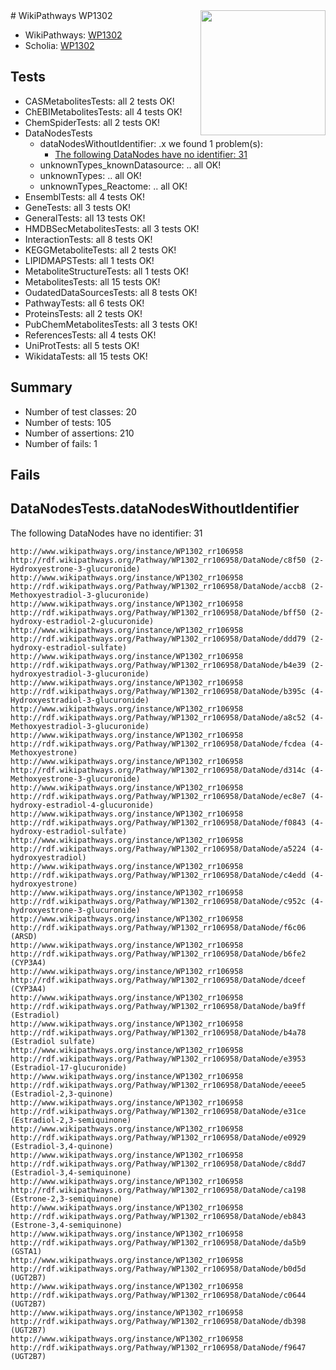 <img style="float: right; width: 200px" src="https://upload.wikimedia.org/wikipedia/commons/thumb/8/83/Wplogo_with_text_500.png/640px-Wplogo_with_text_500.png" />
# WikiPathways WP1302

* WikiPathways: [WP1302](https://new.wikipathways.org/pathways/WP1302)
* Scholia: [WP1302](https://scholia.toolforge.org/wikipathways/WP1302)
## Tests
* CASMetabolitesTests: all 2 tests OK!
* ChEBIMetabolitesTests: all 4 tests OK!
* ChemSpiderTests: all 2 tests OK!
* DataNodesTests
    * dataNodesWithoutIdentifier: .x we found 1 problem(s):
        * [The following DataNodes have no identifier: 31](#8792c4cf)
    * unknownTypes_knownDatasource: .. all OK!
    * unknownTypes: .. all OK!
    * unknownTypes_Reactome: .. all OK!
* EnsemblTests: all 4 tests OK!
* GeneTests: all 3 tests OK!
* GeneralTests: all 13 tests OK!
* HMDBSecMetabolitesTests: all 3 tests OK!
* InteractionTests: all 8 tests OK!
* KEGGMetaboliteTests: all 2 tests OK!
* LIPIDMAPSTests: all 1 tests OK!
* MetaboliteStructureTests: all 1 tests OK!
* MetabolitesTests: all 15 tests OK!
* OudatedDataSourcesTests: all 8 tests OK!
* PathwayTests: all 6 tests OK!
* ProteinsTests: all 2 tests OK!
* PubChemMetabolitesTests: all 3 tests OK!
* ReferencesTests: all 4 tests OK!
* UniProtTests: all 5 tests OK!
* WikidataTests: all 15 tests OK!


## Summary

* Number of test classes: 20
* Number of tests: 105
* Number of assertions: 210
* Number of fails: 1

## Fails

<a name="8792c4cf" />

## DataNodesTests.dataNodesWithoutIdentifier

The following DataNodes have no identifier: 31
```
http://www.wikipathways.org/instance/WP1302_rr106958 http://rdf.wikipathways.org/Pathway/WP1302_rr106958/DataNode/c8f50 (2-Hydroxyestrone-3-glucuronide)
http://www.wikipathways.org/instance/WP1302_rr106958 http://rdf.wikipathways.org/Pathway/WP1302_rr106958/DataNode/accb8 (2-Methoxyestradiol-3-glucuronide)
http://www.wikipathways.org/instance/WP1302_rr106958 http://rdf.wikipathways.org/Pathway/WP1302_rr106958/DataNode/bff50 (2-hydroxy-estradiol-2-glucuronide)
http://www.wikipathways.org/instance/WP1302_rr106958 http://rdf.wikipathways.org/Pathway/WP1302_rr106958/DataNode/ddd79 (2-hydroxy-estradiol-sulfate)
http://www.wikipathways.org/instance/WP1302_rr106958 http://rdf.wikipathways.org/Pathway/WP1302_rr106958/DataNode/b4e39 (2-hydroxyestradiol-3-glucuronide)
http://www.wikipathways.org/instance/WP1302_rr106958 http://rdf.wikipathways.org/Pathway/WP1302_rr106958/DataNode/b395c (4-Hydroxyestradiol-3-glucuronide)
http://www.wikipathways.org/instance/WP1302_rr106958 http://rdf.wikipathways.org/Pathway/WP1302_rr106958/DataNode/a8c52 (4-Methoxyestradiol-3-glucuronide)
http://www.wikipathways.org/instance/WP1302_rr106958 http://rdf.wikipathways.org/Pathway/WP1302_rr106958/DataNode/fcdea (4-Methoxyestrone)
http://www.wikipathways.org/instance/WP1302_rr106958 http://rdf.wikipathways.org/Pathway/WP1302_rr106958/DataNode/d314c (4-Methoxyestrone-3-glucuronide)
http://www.wikipathways.org/instance/WP1302_rr106958 http://rdf.wikipathways.org/Pathway/WP1302_rr106958/DataNode/ec8e7 (4-hydroxy-estradiol-4-glucuronide)
http://www.wikipathways.org/instance/WP1302_rr106958 http://rdf.wikipathways.org/Pathway/WP1302_rr106958/DataNode/f0843 (4-hydroxy-estradiol-sulfate)
http://www.wikipathways.org/instance/WP1302_rr106958 http://rdf.wikipathways.org/Pathway/WP1302_rr106958/DataNode/a5224 (4-hydroxyestradiol)
http://www.wikipathways.org/instance/WP1302_rr106958 http://rdf.wikipathways.org/Pathway/WP1302_rr106958/DataNode/c4edd (4-hydroxyestrone)
http://www.wikipathways.org/instance/WP1302_rr106958 http://rdf.wikipathways.org/Pathway/WP1302_rr106958/DataNode/c952c (4-hydroxyestrone-3-glucuronide)
http://www.wikipathways.org/instance/WP1302_rr106958 http://rdf.wikipathways.org/Pathway/WP1302_rr106958/DataNode/f6c06 (ARSD)
http://www.wikipathways.org/instance/WP1302_rr106958 http://rdf.wikipathways.org/Pathway/WP1302_rr106958/DataNode/b6fe2 (CYP3A4)
http://www.wikipathways.org/instance/WP1302_rr106958 http://rdf.wikipathways.org/Pathway/WP1302_rr106958/DataNode/dceef (CYP3A4)
http://www.wikipathways.org/instance/WP1302_rr106958 http://rdf.wikipathways.org/Pathway/WP1302_rr106958/DataNode/ba9ff (Estradiol)
http://www.wikipathways.org/instance/WP1302_rr106958 http://rdf.wikipathways.org/Pathway/WP1302_rr106958/DataNode/b4a78 (Estradiol sulfate)
http://www.wikipathways.org/instance/WP1302_rr106958 http://rdf.wikipathways.org/Pathway/WP1302_rr106958/DataNode/e3953 (Estradiol-17-glucuronide)
http://www.wikipathways.org/instance/WP1302_rr106958 http://rdf.wikipathways.org/Pathway/WP1302_rr106958/DataNode/eeee5 (Estradiol-2,3-quinone)
http://www.wikipathways.org/instance/WP1302_rr106958 http://rdf.wikipathways.org/Pathway/WP1302_rr106958/DataNode/e31ce (Estradiol-2,3-semiquinone)
http://www.wikipathways.org/instance/WP1302_rr106958 http://rdf.wikipathways.org/Pathway/WP1302_rr106958/DataNode/e0929 (Estradiol-3,4-quinone)
http://www.wikipathways.org/instance/WP1302_rr106958 http://rdf.wikipathways.org/Pathway/WP1302_rr106958/DataNode/c8dd7 (Estradiol-3,4-semiquinone)
http://www.wikipathways.org/instance/WP1302_rr106958 http://rdf.wikipathways.org/Pathway/WP1302_rr106958/DataNode/ca198 (Estrone-2,3-semiquinone)
http://www.wikipathways.org/instance/WP1302_rr106958 http://rdf.wikipathways.org/Pathway/WP1302_rr106958/DataNode/eb843 (Estrone-3,4-semiquinone)
http://www.wikipathways.org/instance/WP1302_rr106958 http://rdf.wikipathways.org/Pathway/WP1302_rr106958/DataNode/da5b9 (GSTA1)
http://www.wikipathways.org/instance/WP1302_rr106958 http://rdf.wikipathways.org/Pathway/WP1302_rr106958/DataNode/b0d5d (UGT2B7)
http://www.wikipathways.org/instance/WP1302_rr106958 http://rdf.wikipathways.org/Pathway/WP1302_rr106958/DataNode/c0644 (UGT2B7)
http://www.wikipathways.org/instance/WP1302_rr106958 http://rdf.wikipathways.org/Pathway/WP1302_rr106958/DataNode/db398 (UGT2B7)
http://www.wikipathways.org/instance/WP1302_rr106958 http://rdf.wikipathways.org/Pathway/WP1302_rr106958/DataNode/f9647 (UGT2B7)
```

